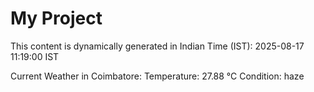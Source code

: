 # My Project

This content is dynamically generated in Indian Time (IST): 2025-08-17 11:19:00 IST


Current Weather in Coimbatore:
Temperature: 27.88 °C
Condition: haze
